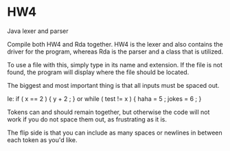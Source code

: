 # HW4
Java lexer and parser

Compile both HW4 and Rda together. HW4 is the lexer and also contains the driver for the program, whereas Rda is the parser and a class that is utilized.

To use a file with this, simply type in its name and extension. If the file is not found, the program will display where the file should be located.

The biggest and most important thing is that all inputs must be spaced out. 

Ie: if ( x == 2 ) { y + 2 ; } or while ( test != x ) { haha = 5 ; jokes = 6 ; }

Tokens can and should remain together, but otherwise the code will not work if you do not space them out, as frustrating as it is. 

The flip side is that you can include as many spaces or newlines in between each token as you'd like.
